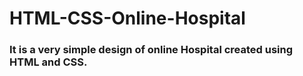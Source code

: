 # HTML-CSS-Online-Hospital

<h3> It is a very simple design of online Hospital created using HTML and CSS.</h3> 
